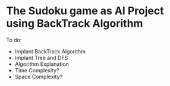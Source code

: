 # The Sudoku game as AI Project using BackTrack Algorithm

To do:
- Implant BackTrack Algorithm
- Implant Tree and DFS
- Algorithm Explanation
- Time Complexity?
- Space Complexity?
